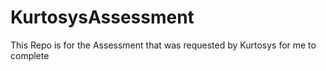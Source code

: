 # KurtosysAssessment
This Repo is for the Assessment that was requested by Kurtosys for me to complete 
